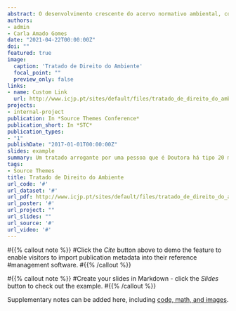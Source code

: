 ```yaml
---
abstract: O desenvolvimento crescente do acervo normativo ambiental, com progressiva complexificação e transversalidade, obriga ao desenvolvimento também da ciência jurídica sobre a matéria. A natureza transversal do Direito do Ambiente (no âmbito, e para lá, do Direito público) tem fomentado o tratamento fragmentado das diferentes temáticas jusambientais, focado em comentários a regimes jurídicos específicos, para resolução de problemas ambientais concretos. A aplicação do Direito do Ambiente está, assim, hoje quase totalmente dependente de construções de outras áreas do Direito e da interpretação que delas é feita pelas áreas das ciências naturais, com destaque para as ciências naturais aplicadas. A manifesta falta de especialização de juristas qualificados na matéria é resultado do fraco investimento que nele tem sido feito pelas universidades portuguesas. Embora essa ausência de maturidade não seja exclusiva do panorama nacional, é especialmente premente a criação de um corpo doutrinário de referência no Direito português que não esteja focado exclusivamente em matérias relativas ao procedimento administrativo. Este Tratado é publicado online e em acesso aberto com os objetivos de assegurar a sua disponibilização ao público em geral (em particular, à administração pública e a juristas dos mais diversos campos e profissões), por um lado, e de amplificar o impacto da obra, por outro lado. Tenta-se, assim, cumprir a missão da universidade de contribuir para a resolução de problemas sociais – no caso, através do Direito, no quadro dos Objetivos de Desenvolvimento Sustentável da Organização das Nações Unidas e do Pacto Ecológico Europeu. Este projeto tem ainda como propósito a criação de uma dinâmica de produção conjunta e doutrinária especializada, capaz de conferir unidade a um corpo normativo marcado pela dispersão e dependência da técnica não-jurídica. A perspetiva adotada é de transversalidade na ciência jurídica – em todas as áreas do Direito relevantes –, e a abordagem é multinível – ou seja, os conteúdos estão divididos de acordo com critérios substantivos e, em cada um deles, são considerados os diferentes níveis de regulação (Direito Internacional, Direito europeu e Direito nacional). Este Volume I dedica-se, nos seus primeiros capítulos, a questões transversais do Direito do Ambiente contemporâneo; começando por tratar as clássicas matérias das origens e evolução desta realidade, mas também a controversa questão do objeto do Direito do Ambiente, ensaiando ainda uma original identificação das características deste ramo do Direito e perspetivando os seus desafios futuros (I); na sequência da caraterização do Direito do Ambiente como área do Direito com autonomia científica, procede-se à identificação de princípios próprios sistematizados e estudados em função do seu conteúdo e função neste domínio (II); no passo seguinte, merece particular desenvolvimento e tratamento autónomo o exercício da cidadania ambiental através dos direitos de informação, participação e acesso à justiça, trilogia que, atendendo às suas transversalidade e especificidade projetadas nos diversos instrumentos de Direito do Ambiente, assume lugar central num estudo das estruturas do Direito do Ambiente (III). Em relação a todas as demais matérias, o estudo geral do Direito do Ambiente foi estruturado em função do tipo de instrumento utilizado, atendendo às suas finalidades – de planeamento (IV), de prevenção (V), de reparação (VI), e de controlo, fiscalização e inspeção (VII). Além destas agregações temáticas em torno de finalidades ambientais, há ainda cinco conjuntos de instrumentos que, por força da sua especificidade, justificam tratamento autónomo considerando o tipo de instrumento aplicado; é o caso dos instrumentos fiscais (VIII), dos instrumentos de mercado (IX), e dos instrumentos de promoção e gestão do desempenho (X). Os outros dois – os instrumentos sancionatórios e os instrumentos contratuais – ficam, nesta fase, remetidos para uma segunda edição. Finalmente, e porque além da substância das temáticas é necessário compreender a especificidade das questões ambientais no contexto processual, o contencioso ambiental (XI) encerra este primeiro volume, analisando tanto as questões da delimitação de jurisdição entre tribunais comuns e administrativos, como as relativas à legitimidade e aos meios processuais. No quadro de objetivos globais desta obra, seguir-se-á, no Volume II, o estudo dos regimes sectoriais de Direito do Ambiente e, finalmente, a análise da necessária articulação entre esta e outras áreas do Direito e do conhecimento científico, num Volume III.
authors:
- admin
- Carla Amado Gomes
date: "2021-04-22T00:00:00Z"
doi: ""
featured: true
image:
  caption: 'Tratado de Direito do Ambiente'
  focal_point: ""
  preview_only: false
links:
- name: Custom Link
  url: http://www.icjp.pt/sites/default/files/tratado_de_direito_do_ambiente_cidp-2021.pdf?56
projects:
- internal-project
publication: In *Source Themes Conference*
publication_short: In *STC*
publication_types:
- "1"
publishDate: "2017-01-01T00:00:00Z"
slides: example
summary: Um tratado arrogante por uma pessoa que é Doutora há tipo 20 minutos e acha que pode começar a carreira de doutorada a publicar tratados, ok.
tags:
- Source Themes
title: Tratado de Direito do Ambiente
url_code: '#'
url_dataset: '#'
url_pdf: http://www.icjp.pt/sites/default/files/tratado_de_direito_do_ambiente_cidp-2021.pdf?56
url_poster: '#'
url_project: ""
url_slides: ""
url_source: '#'
url_video: '#'
---
```


#{{% callout note %}}
#Click the *Cite* button above to demo the feature to enable visitors to import publication metadata into their reference #management software.
#{{% /callout %}}

#{{% callout note %}}
#Create your slides in Markdown - click the *Slides* button to check out the example.
#{{% /callout %}}

Supplementary notes can be added here, including [code, math, and images](https://wowchemy.com/docs/writing-markdown-latex/).
